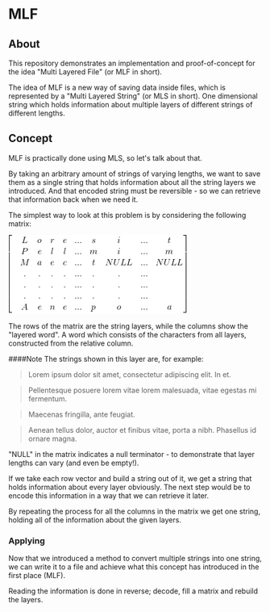# MLF

## About
This repository demonstrates an implementation and proof-of-concept for the idea "Multi Layered File" (or MLF in short).

The idea of MLF is a new way of saving data inside files, which is represented by a "Multi Layered String" (or MLS in short).
One dimensional string which holds information about multiple layers of different strings of different lengths.

## Concept
MLF is practically done using MLS, so let's talk about that.

By taking an arbitrary amount of strings of varying lengths, we want to save them as a single string that holds
information about all the string layers we introduced. And that encoded string must be reversible - so we can retrieve that
information back when we need it.

The simplest way to look at this problem is by considering the following matrix:

![alt text](https://github.com/MrMindyMind/MLF/blob/master/sample_mat.gif)

The rows of the matrix are the string layers, while the columns show the "layered word". A word which consists of the characters
from all layers, constructed from the relative column.

####Note
The strings shown in this layer are, for example:

>Lorem ipsum dolor sit amet, consectetur adipiscing elit. In et.

>Pellentesque posuere lorem vitae lorem malesuada, vitae egestas mi fermentum.

>Maecenas fringilla, ante feugiat.

>Aenean tellus dolor, auctor et finibus vitae, porta a nibh. Phasellus id ornare magna.

"NULL" in the matrix indicates a null terminator - to demonstrate that layer lengths can vary (and even be empty!).

If we take each row vector and build a string out of it, we get a string that holds information about every layer obviously.
The next step would be to encode this information in a way that we can retrieve it later.

By repeating the process for all the columns in the matrix we get one string, holding all of the information about the given layers.


### Applying
Now that we introduced a method to convert multiple strings into one string, we can write it to a file and achieve what this concept
has introduced in the first place (MLF).

Reading the information is done in reverse; decode, fill a matrix and rebuild the layers.